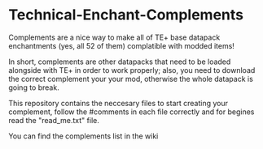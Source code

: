 # Technical-Enchant-Complements
Complements are a nice way to make all of TE+ base datapack enchantments (yes, all 52 of them) complatible with modded items!

In short, complements are other datapacks that need to be loaded alongside with TE+ in order to work properly; also, you need to download the
correct complement your your mod, otherwise the whole datapack is going to break.

This repository contains the neccesary files to start creating your complement, follow the #comments in each file correctly and for begines read the "read_me.txt" file.

You can find the complements list in the wiki

